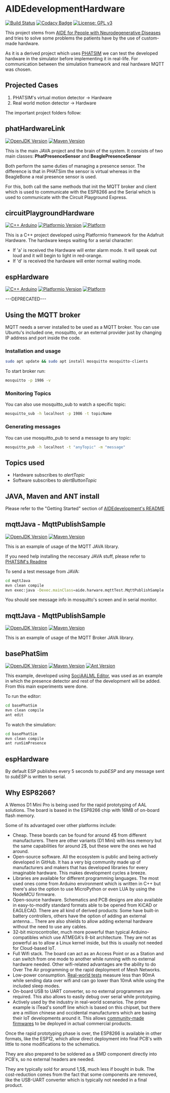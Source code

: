 # AIDEdevelopmentHardware
[![Build Status](https://travis-ci.com/Melkoroth/AIDEdevelopmentHardware.svg?token=jLXVWnBdCix3QQKg7rsP&branch=master)](https://travis-ci.com/Melkoroth/AIDEdevelopmentHardware)
[![Codacy Badge](https://api.codacy.com/project/badge/Grade/f610aeff73444cc1a1192f05cad7a57e)](https://www.codacy.com?utm_source=github.com&amp;utm_medium=referral&amp;utm_content=Melkoroth/AIDEdevelopmentHardware&amp;utm_campaign=Badge_Grade)
[![License: GPL v3](https://img.shields.io/badge/License-GPL%20v3-blue.svg)](https://www.gnu.org/licenses/gpl-3.0)

This project stems from [AIDE for People with Neurodegenerative Diseases](http://grasiagroup.fdi.ucm.es/aidendd/) and tries to solve some problems the patients have by the use of custom-made hardware.

As it is a derived project which uses [PHATSIM](https://github.com/Grasia/phatsim) we can test the developed hardware in the simulator before implementing it in real-life. For communication between the simulation framework and real hardware MQTT was chosen.

## Projected Cases
1. PHATSIM's virtual motion detector -> Hardware
2. Real world motion detector -> Hardware

The important project folders follow:

## phatHardwareLink
[![OpenJDK Version](https://img.shields.io/badge/openjdk-v1.8-red.svg)](http://openjdk.java.net/)
[![Maven Version](https://img.shields.io/badge/maven-v3.1.1-orange.svg)](http://maven.apache.org/)

This is the main JAVA project and the brain of the system. It consists of two main classes: **PhatPresenceSensor** and **BeaglePresenceSensor**

Both perform the same duties of managing a presence sensor. The difference is that in PHATSim the sensor is virtual whereas in the BeagleBone a real presence sensor is used.

For this, both call the same methods that init the MQTT broker and client which is used to communicate with the ESP8266 and the Serial which is used to communicate with the Circuit Playground Express.

## circuitPlaygroundHardware
[![C++ Arduino](https://img.shields.io/badge/c%2B%2B-Arduino%20-red.svg)](https://github.com/adafruit/Adafruit_CircuitPlayground)
[![Platformio Version](https://img.shields.io/badge/platformio-3.6.2-orange.svg)](https://platformio.org/)
[![Platform](https://img.shields.io/badge/platform-Atmel%20SAM-yellow.svg)](https://platformio.org/platforms/atmelsam)

This is a C++ project developed using Platformio framework for the Adafruit Hardware. 
The hardware keeps waiting for a serial character:
* If 'a' is received the Hardware will enter alarm mode. It will speak out loud and it will begin to light in red-orange.
* If 'd' is received the hardware will enter normal waiting mode.

## espHardware
[![C++ Arduino](https://img.shields.io/badge/c%2B%2B-Arduino%20-red.svg)](https://github.com/adafruit/Adafruit_CircuitPlayground)
[![Platformio Version](https://img.shields.io/badge/platformio-3.6.2-orange.svg)](https://platformio.org/)
[![Platform](https://img.shields.io/badge/platform-ESP8266-yellow.svg)](https://platformio.org/platforms/espressif8266)

---DEPRECATED---

## Using the MQTT broker
MQTT needs a server installed to be used as a MQTT broker. You can use Ubuntu's included one, mosquitto, or an external provider just by changing IP address and port inside the code.

### Installation and usage
```bash
sudo apt update && sudo apt install mosquitto mosquitto-clients
```
To start broker run:
```bash
mosquitto -p 1986 -v
```
### Monitoring Topics
You can also use mosquitto_sub to watch a specific topic:
```bash
mosquitto_sub -h localhost -p 1986 -t topicName
```
### Generating messages
You can use mosquitto_pub to send a message to any topic:
```bash
mosquitto_pub -h localhost -t "anyTopic" -m "message"
```
## Topics used
*  Hardware subscribes to *alertTopic*
*  Software subscribes to *alertButtonTopic*

## JAVA, Maven and ANT install
Please refer to the "Getting Started" section of [AIDEdevelopment's README](https://github.com/Melkoroth/AIDEdevelopment/blob/master/README.md)

## mqttJava - MqttPublishSample
[![OpenJDK Version](https://img.shields.io/badge/openjdk-v1.8-red.svg)](http://openjdk.java.net/)
[![Maven Version](https://img.shields.io/badge/maven-v3.1.1-orange.svg)](http://maven.apache.org/)

This is an example of usage of the MQTT JAVA library.

If you need help installing the neccesary JAVA stuff, please refer to [PHATSIM's Readme](https://github.com/Grasia/phatsim) 

To send a test message from JAVA:
```bash
cd mqttJava
mvn clean compile
mvn exec:java -Dexec.mainClass=aide.harware.mqttTest.MqttPublishSample
```
You should see message info in mosquitto's screen and in serial monitor.

## mqttJava - MqttPublishSample
[![OpenJDK Version](https://img.shields.io/badge/openjdk-v1.8-red.svg)](http://openjdk.java.net/)
[![Maven Version](https://img.shields.io/badge/maven-v3.1.1-orange.svg)](http://maven.apache.org/)

This is an example of usage of the MQTT Broker JAVA library.

## basePhatSim 
[![OpenJDK Version](https://img.shields.io/badge/openjdk-v1.8-red.svg)](http://openjdk.java.net/)
[![Maven Version](https://img.shields.io/badge/maven-v3.1.1-orange.svg)](http://maven.apache.org/)
[![Ant Version](https://img.shields.io/badge/ant-v1.8.2-yellow.svg)](http://ant.apache.org/)

This example, developed using [SociAALML Editor](https://github.com/Grasia/sociaalml), was used as an example in which the presence detector and rest of the development will be added. From this main experiments were done.

To run the editor:
```bash
cd basePhatSim
mvn clean compile
ant edit
```

To watch the simulation:
```bash
cd basePhatSim
mvn clean compile
ant runSimPresence
```

## espHardware
By default ESP publishes every 5 seconds to *pubESP* and any message sent to *subESP* is written to serial.

## Why ESP8266?
A Wemos D1 Mini Pro is being used for the rapid prototyping of AAL solutions. The board is based in the ESP8266 chip with 16MB of on-board flash memory.

Some of its advantaged over other platforms include:
*  Cheap. These boards can be found for around 4$ from different manufacturers. There are other variants (D1 Mini) with less memory but the same capabilities for around 2$, but these were the ones we had around.
*  Open-source software. All the ecosystem is public and being actively developed in GitHub. It has a very big community made up of manufacturers and makers that has developed libraries for every imaginable hardware. This makes development cycles a breeze.
*  Libraries are available for different programming languages. The most used ones come from Arduino environment which is written in C++ but there's also the option to use MicroPython or even LUA by using the NodeMCU firmware. 
*  Open-source hardware. Schematics and PCB designs are also available in easy-to-modify standard formats able to be opened from KiCAD or EAGLECAD. There are all kind of derived products: Some have built-in battery controllers, others have the option of adding an external antenna... There are also shields to allow adding external hardware without the need to use any cables.
*  32-bit microcontroller, much more powerful than typical Arduino-compatibles which use ATMEGA's 8-bit architecture. They are not as powerful as to allow a Linux kernel inside, but this is usually not needed for Cloud-based IoT. 
*  Full Wifi stack. The board can act as an Access Point or as a Station and can switch from one mode to another while running with no external hardware needed. Other wifi-related advantages are the ability to do Over The Air programming or the rapid deployment of Mesh Networks.
*  Low-power consumption. [Real-world tests](https://openhomeautomation.net/esp8266-battery) measure less than 90mA while sending data over wifi and can go lower than 10mA while using the included sleep modes.
*  On-board USB to UART converter, so no external programmers are required. This also allows to easily debug over serial while prototyping.
*  Actively used by the industry in real-world scenarios. The prime example is iTead's sonoff line which is based on this chipset, but there are a million chinese and occidental manufacturers which are basing their IoT developments around it. This allows [community-made firmwares](https://github.com/xoseperez/espurna/wiki/Hardware) to be deployed in actual commercial products.

Once the rapid prototyping phase is over, the ESP8266 is available in other formats, like the ESP12, which allow direct deployment into final PCB's with little to none modifications to the schematics. 

They are also prepared to be soldered as a SMD component directly into PCB's, so no external headers are needed.

They are typically sold for around 1,5$, much less if bought in bulk. The cost-reduction comes from the fact that some components are removed, like the USB-UART converter which is typically not needed in a final product.



